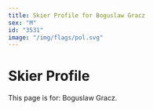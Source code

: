 ```yaml
---
title: Skier Profile for Boguslaw Gracz
sex: "M"
id: "3531"
image: "/img/flags/pol.svg" 
---
```


# Skier Profile

This page is for: Boguslaw Gracz.
    